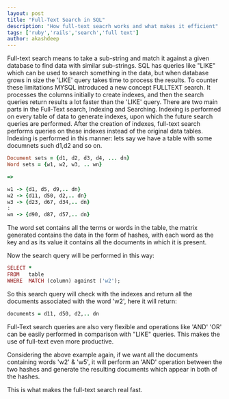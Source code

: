 ```yaml
---
layout: post
title: "Full-Text Search in SQL"
description: "How full-text seacrh works and what makes it efficient"
tags: ['ruby','rails','search','full text']
author: akashdeep
---
```


Full-text search means to take a sub-string and match it against a given database to find data with similar sub-strings.
SQL has queries like "LIKE" which can be used to search something in the data, but when database grows in size the 'LIKE' query takes time to process the results.
To counter these limitations MYSQL introduced a new concept FULLTEXT search.
It processes the columns initially to create indexes, and then the search queries return results a lot faster than the 'LIKE' query.
There are two main parts in the Full-Text search, Indexing and Searching.
Indexing is performed on every table of data to generate indexes, upon which the future search queries are performed. After the creation of indexes,
full-text search performs queries on these indexes instead of the original data tables.
Indexing is performed in this manner:
lets say we have a table with some documnets such d1,d2 and so on.

~~~ Ruby
Document sets = {d1, d2, d3, d4, ... dn}
Word sets = {w1, w2, w3, .. wn}

=>

w1 -> {d1, d5, d9,.. dn}
w2 -> {d11, d50, d2,.. dn}
w3 -> {d23, d67, d34,.. dn}
:
wn -> {d90, d87, d57,.. dn}

~~~

The word set contains all the terms or words in the table, the matrix generated contains the data in the form of hashes,
with each word as the key and as its value it contains all the documents in which it is present.

Now the search query will be performed in this way:

~~~ Ruby
SELECT *
FROM   table
WHERE  MATCH (column) against ('w2');

~~~

So this search query will check with the indexes and return all the documents associated with the word 'w2', here it will return:

~~~ Ruby
documents = d11, d50, d2,.. dn

~~~

Full-Text search queries are also very flexible and operations like 'AND' 'OR' can be easily performed in comparison with "LIKE" queries.
This makes the use of full-text even more productive.

Considering the above example again, if we want all the documents containing words 'w2' & 'w5', it will perform an 'AND' operation
between the two hashes and generate the resulting documents which appear in both of the hashes.

This is what makes the full-text search real fast.

